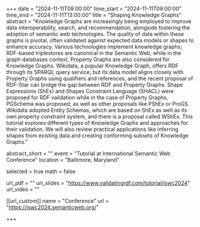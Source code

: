 +++
date = "2024-11-11T09:00:00"
time_start = "2024-11-11T09:00:00"
time_end = "2024-11-11T13:00:00"
title = "Shaping Knowledge Graphs"
abstract = "Knowledge Graphs are increasingly being employed to improve data interoperability, search, and recommendation, alongside fostering the adoption of semantic web technologies. The quality of data within these graphs is pivotal, often validated against expected data models or shapes to enhance accuracy. Various technologies implement knowledge graphs; RDF-based triplestores are canonical in the Semantic Web, while in the graph databases context, Property Graphs are also considered for Knowledge Graphs. Wikidata, a popular Knowledge Graph, offers RDF through its SPARQL query service, but its data model aligns closely with Property Graphs using qualifiers and references, and the recent proposal of RDF-Star can bridge the gap between RDF and Property Graphs. Shape Expressions (ShEx) and Shapes Constraint Language (SHACL) were proposed for RDF validation while in the case of Property Graphs, PGSchema was proposed, as well as other proposals like PShEx or ProGS. Wikidata adopted Entity Schemas, which are based on ShEx as well as its own property constraint system, and there is a proposal called WShEx. This tutorial explores different types of Knowledge Graphs and approaches for their validation. We will also review practical applications like inferring shapes from existing data and creating conforming subsets of Knowledge Graphs."

abstract_short = ""
event = "Tutorial at International Semantic Web Conference"
location = "Baltimore, Maryland"

selected = true
math = false

url_pdf = ""
url_slides = "https://www.validatingrdf.com/tutorial/iswc2024"
url_video = ""

[[url_custom]]
name = "Conference"
url = "https://iswc2024.semanticweb.org/"


+++